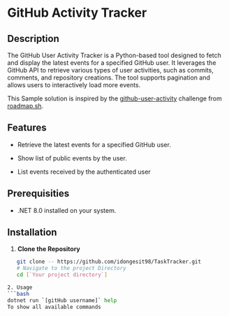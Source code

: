 # GitHub Activity Tracker

## Description
The GitHub User Activity Tracker is a Python-based tool designed to fetch and display the latest events for a specified GitHub user. It leverages the GitHub API to retrieve various types of user activities, such as commits, comments, and repository creations. The tool supports pagination and allows users to interactively load more events.

This Sample solution is inspired by the [github-user-activity](https://roadmap.sh/projects/github-user-activity) challenge from [roadmap.sh](https://roadmap.sh/).

## Features

- Retrieve the latest events for a specified GitHub user.

- Show list of public events by the user.

- List events received by the authenticated user

## Prerequisities

- .NET 8.0 installed on your system.

## Installation

1. **Clone  the Repository**
```bash
   git clone -- https://github.com/idongesit98/TaskTracker.git
   # Navigate to the project Directory
   cd [`Your project directory`]

2. Usage
```bash
dotnet run `[gitHub username]` help
To show all available commands
```







